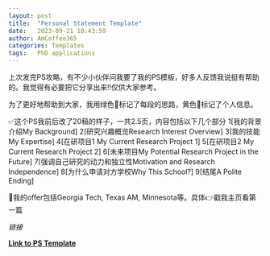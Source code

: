 ```yaml
---
layout: post
title:  "Personal Statement Template" 
date:   2023-09-21 10:43:59
author: AmCoffee365
categories: Templates
tags:	PhD applications
---
```




上次发完PS攻略，有不少小伙伴问我要了我的PS模板，好多人反馈我说挺有帮助的。我觉得有必要把它分享出来‼️仅供大家参考。

为了更好地帮助到大家，我用绿色💚标记了每段的思路，黄色💛标记了个人信息。

✅这个PS我前后改了20稿的样子，一共2.5页，内容包括以下几个部分
1[我的背景介绍My Background]
2[研究兴趣概览Research Interest Overview]
3[我的技能My Expertise]
4[在研项目1 My Current Research Project 1]
5[在研项目2 My Current Research Project 2]
6[未来项目My Potential Research Project in the Future]
7[强调自己研究的动力和独立性Motivation and Research Independence]
8[为什么申请对方学校Why This School?]
9[结尾A Polite Ending]

🍒我的offer包括Georgia Tech, Texas AM, Minnesota等。具体👉戳我主页看第一篇

*链接*

**[Link to PS Template](https://docs.google.com/document/d/1y8-sttpWYENBbbhZRIb3-hCtOaYKOA5f/edit?usp=drive_link&ouid=101350592384390474281&rtpof=true&sd=true)**




